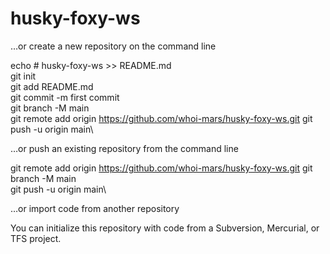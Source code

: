 # husky-foxy-ws
…or create a new repository on the command line

echo # husky-foxy-ws >> README.md\
git init\
git add README.md\
git commit -m first commit\
git branch -M main\
git remote add origin https://github.com/whoi-mars/husky-foxy-ws.git
git push -u origin main\

…or push an existing repository from the command line

git remote add origin https://github.com/whoi-mars/husky-foxy-ws.git
git branch -M main\
git push -u origin main\

…or import code from another repository

You can initialize this repository with code from a Subversion, Mercurial, or TFS project.
